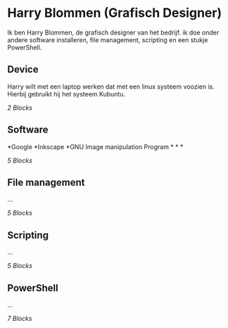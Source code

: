 # Harry Blommen (Grafisch Designer)
Ik ben Harry Blommen, de grafisch designer van het bedrijf. ik doe onder andere software installeren, file management, scripting en een stukje PowerShell.


## Device
Harry wilt met een laptop werken dat met een linux systeem voozien is.
Hierbij gebruikt hij het systeem Kubuntu. 

_2 Blocks_

## Software
*Google 
*Inkscape 
*GNU Image manipulation Program
*
*
*




_5 Blocks_

## File management 
...

_5 Blocks_

## Scripting
...

_5 Blocks_

## PowerShell
...

_7 Blocks_